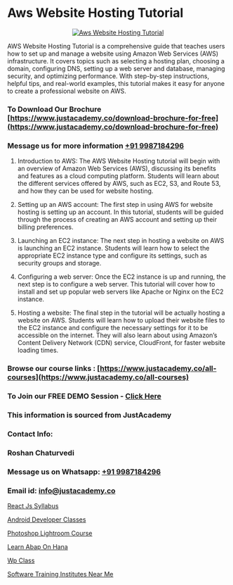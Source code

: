 # Aws Website Hosting Tutorial

<p align="center">
  <a href="https://justacademy.co/course-detail/aws-training">
    <img src="https://justacademy.co/storage2/course_image/1710409956_course_image.webp" alt="Aws Website Hosting Tutorial">
  </a>
</p>


AWS Website Hosting Tutorial is a comprehensive guide that teaches users how to set up and manage a website using Amazon Web Services (AWS) infrastructure. It covers topics such as selecting a hosting plan, choosing a domain, configuring DNS, setting up a web server and database, managing security, and optimizing performance. With step-by-step instructions, helpful tips, and real-world examples, this tutorial makes it easy for anyone to create a professional website on AWS. 
### To Download Our Brochure [https://www.justacademy.co/download-brochure-for-free](https://www.justacademy.co/download-brochure-for-free)
### Message us for more information [+91 9987184296](https://api.whatsapp.com/send?phone=919987184296)
1) Introduction to AWS: The AWS Website Hosting tutorial will begin with an overview of Amazon Web Services (AWS), discussing its benefits and features as a cloud computing platform. Students will learn about the different services offered by AWS, such as EC2, S3, and Route 53, and how they can be used for website hosting.

2) Setting up an AWS account: The first step in using AWS for website hosting is setting up an account. In this tutorial, students will be guided through the process of creating an AWS account and setting up their billing preferences.

3) Launching an EC2 instance: The next step in hosting a website on AWS is launching an EC2 instance. Students will learn how to select the appropriate EC2 instance type and configure its settings, such as security groups and storage.

4) Configuring a web server: Once the EC2 instance is up and running, the next step is to configure a web server. This tutorial will cover how to install and set up popular web servers like Apache or Nginx on the EC2 instance.

5) Hosting a website: The final step in the tutorial will be actually hosting a website on AWS. Students will learn how to upload their website files to the EC2 instance and configure the necessary settings for it to be accessible on the internet. They will also learn about using Amazon’s Content Delivery Network (CDN) service, CloudFront, for faster website loading times.

### Browse our course links : [https://www.justacademy.co/all-courses](https://www.justacademy.co/all-courses) 
### To Join our FREE DEMO Session - [Click Here](https://www.justacademy.co/register-for-course-demo)


### This information is sourced from JustAcademy
### Contact Info:
### Roshan Chaturvedi
### Message us on Whatsapp: [+91 9987184296](https://api.whatsapp.com/send?phone=919987184296)
### Email id: [info@justacademy.co](mailto:info@justacademy.co)
                
[React Js Syllabus](https://www.linkedin.com/pulse/react-js-syllabus-justacademy-coventry-3kmue?trackingId=YfiSWAMyFcSQUg6JcmSK4w%3D%3D&lipi=urn%3Ali%3Apage%3Ad_flagship3_company_admin%3BvasO6SUGTP2oKUhUaDM59w%3D%3D)

[Android Developer Classes](https://www.linkedin.com/pulse/android-developer-classes-justacademy-pune-pvyjc/)

[Photoshop Lightroom Course](https://medium.com/@justacademytraining/photoshop-lightroom-course-b9174323e518)

[Learn Abap On Hana](https://medium.com/@AkashSingh2052/learn-abap-on-hana-97cedaf586a4)

[Wp Class](https://justacademyin.github.io/justacademy/Wp-Class)

[Software Training Institutes Near Me](https://justacademyin.github.io/justacademy/Software-Training-Institutes-Near-Me)


